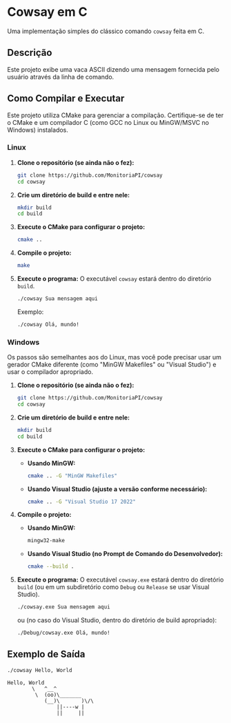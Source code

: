 # Cowsay em C

Uma implementação simples do clássico comando `cowsay` feita em C.

## Descrição

Este projeto exibe uma vaca ASCII dizendo uma mensagem fornecida pelo usuário através da linha de comando.

## Como Compilar e Executar

Este projeto utiliza CMake para gerenciar a compilação. Certifique-se de ter o CMake e um compilador C (como GCC no Linux ou MinGW/MSVC no Windows) instalados.

### Linux

1.  **Clone o repositório (se ainda não o fez):**
    ```bash
    git clone https://github.com/MonitoriaPI/cowsay
    cd cowsay
    ```

2.  **Crie um diretório de build e entre nele:**
    ```bash
    mkdir build
    cd build
    ```

3.  **Execute o CMake para configurar o projeto:**
    ```bash
    cmake ..
    ```

4.  **Compile o projeto:**
    ```bash
    make
    ```

5.  **Execute o programa:**
    O executável `cowsay` estará dentro do diretório `build`.
    ```bash
    ./cowsay Sua mensagem aqui
    ```
    Exemplo:
    ```bash
    ./cowsay Olá, mundo!
    ```

### Windows

Os passos são semelhantes aos do Linux, mas você pode precisar usar um gerador CMake diferente (como "MinGW Makefiles" ou "Visual Studio") e usar o compilador apropriado.

1.  **Clone o repositório (se ainda não o fez):**
    ```bash
    git clone https://github.com/MonitoriaPI/cowsay
    cd cowsay
    ```

2.  **Crie um diretório de build e entre nele:**
    ```bash
    mkdir build
    cd build
    ```

3.  **Execute o CMake para configurar o projeto:**
    *   **Usando MinGW:**
        ```bash
        cmake .. -G "MinGW Makefiles"
        ```
    *   **Usando Visual Studio (ajuste a versão conforme necessário):**
        ```bash
        cmake .. -G "Visual Studio 17 2022"
        ```

4.  **Compile o projeto:**
    *   **Usando MinGW:**
        ```bash
        mingw32-make
        ```
    *   **Usando Visual Studio (no Prompt de Comando do Desenvolvedor):**
        ```bash
        cmake --build .
        ```

5.  **Execute o programa:**
    O executável `cowsay.exe` estará dentro do diretório `build` (ou em um subdiretório como `Debug` ou `Release` se usar Visual Studio).
    ```bash
    ./cowsay.exe Sua mensagem aqui
    ```
    ou (no caso do Visual Studio, dentro do diretório de build apropriado):
    ```bash
    ./Debug/cowsay.exe Olá, mundo!
    ```

## Exemplo de Saída

```bash
./cowsay Hello, World
```

```
Hello, World
        \   ^__^
         \  (oo)\_______
            (__)\       )\/\
                ||----w |
                ||     ||
```
